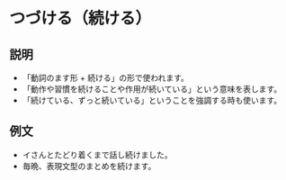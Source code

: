 # つづける（続ける）

## 説明

- 「動詞のます形 + 続ける」の形で使われます。
- 「動作や習慣を続けることや作用が続いている」という意味を表します。
- 「続けている、ずっと続いている」ということを強調する時も使います。

## 例文

- イさんとたどり着くまで話し続けました。
- 毎晩、表現文型のまとめを続けます。